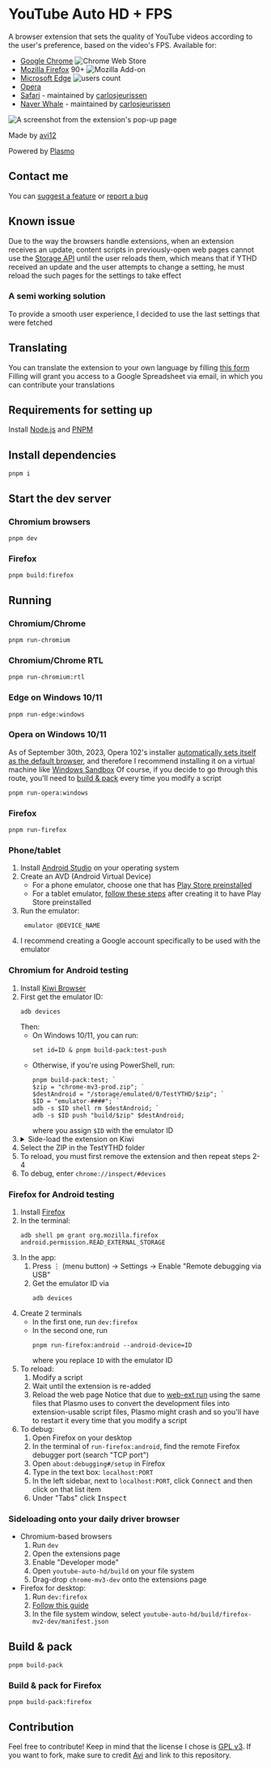 # YouTube Auto HD + FPS

A browser extension that sets the quality of YouTube videos according to the user's preference, based on the video's
FPS.
Available for:

- [Google Chrome](https://chrome.google.com/webstore/detail/fcphghnknhkimeagdglkljinmpbagone) ![Chrome Web Store](https://img.shields.io/chrome-web-store/users/fcphghnknhkimeagdglkljinmpbagone?color=white&label=users&style=flat-square)
- [Mozilla Firefox](https://addons.mozilla.org/firefox/addon/youtube-auto-hd-fps)
  90+ ![Mozilla Add-on](https://img.shields.io/amo/users/youtube-auto-hd-fps?color=white&label=users&style=flat-square)
- [Microsoft Edge](https://microsoftedge.microsoft.com/addons/detail/ggnepcoiimddpmjaoejhdfppjbcnfaom) ![users count](https://img.shields.io/badge/dynamic/json?label=users&query=activeInstallCount&style=flat-square&color=white&url=https://microsoftedge.microsoft.com/addons/getproductdetailsbycrxid/ggnepcoiimddpmjaoejhdfppjbcnfaom)
- [Opera](https://addons.opera.com/en/extensions/details/youtube-auto-hd-fps)
- [Safari](https://apps.apple.com/us/app/id1546729687) - maintained
  by [carlosjeurissen](https://github.com/carlosjeurissen)
- [Naver Whale](https://store.whale.naver.com/detail/njejcbikjebbmiggdpdggelmoifodjhh) - maintained
  by [carlosjeurissen](https://github.com/carlosjeurissen)

![A screenshot from the extension's pop-up page](https://github.com/avi12/youtube-auto-hd/assets/6422804/fc7a4581-0162-427c-a6bc-7d96e68a3961)

Made by [avi12](https://avi12.com)

Powered by [Plasmo](https://github.com/plasmohq/plasmo)

## Contact me

You can [suggest a feature](https://github.com/avi12/youtube-auto-hd/issues/new?assignees=&labels=enhancement&projects=&template=feature_request.yml&title=%5BFeature+request%5D+)
or [report a bug](https://github.com/avi12/youtube-auto-hd/issues/new?assignees=&labels=bug&projects=&template=bug_report.yml&title=%5BBug%5D+)

## Known issue

Due to the way the browsers handle extensions, when an extension receives an update, content scripts in previously-open web
pages cannot use the [Storage API](https://developer.mozilla.org/en-US/docs/Mozilla/Add-ons/WebExtensions/API/storage) until the user reloads them, which means that if YTHD received an update and the user
attempts to change a setting, he must reload the such pages for the settings to take effect

### A semi working solution

To provide a smooth user experience, I decided to use the last settings that were fetched

## Translating

You can translate the extension to your own language by filling [this form](https://apps.jeurissen.co/auto-hd-fps-for-youtube/translate)
Filling will grant you access to a Google Spreadsheet via email, in which you can contribute your translations

## Requirements for setting up

Install [Node.js](https://nodejs.org) and [PNPM](https://pnpm.io/installation)

## Install dependencies

```shell script
pnpm i
```

## Start the dev server

### Chromium browsers

```shell script
pnpm dev
```

### Firefox

```shell script
pnpm build:firefox
```

## Running

### Chromium/Chrome

```shell script
pnpm run-chromium
```

### Chromium/Chrome RTL

```shell script
pnpm run-chromium:rtl
```

### Edge on Windows 10/11

```shell
pnpm run-edge:windows
```

### Opera on Windows 10/11

As of September 30th, 2023, Opera 102's installer [automatically sets itself as the default browser](https://www.reddit.com/r/assholedesign/comments/j2j85x), and therefore I recommend installing it on a virtual machine like [Windows Sandbox](https://learn.microsoft.com/en-us/windows/security/application-security/application-isolation/windows-sandbox/windows-sandbox-overview)
Of course, if you decide to go through this route, you'll need to [build & pack](https://github.com/avi12/youtube-auto-hd#build--pack) every time you modify a script

```shell
pnpm run-opera:windows
```

### Firefox

```shell
pnpm run-firefox
```

### Phone/tablet

1. Install [Android Studio](https://developer.android.com/studio) on your operating system
2. Create an AVD (Android Virtual Device)
    - For a phone emulator, choose one that
      has [Play Store preinstalled](https://user-images.githubusercontent.com/6422804/167658974-9ec9d13f-d297-4e8b-85d6-376809f34aab.png)
    - For a tablet emulator, [follow these steps](https://aamnah.com/android/play_store_emulator_install_missing) after
      creating it to have Play Store
      preinstalled
3. Run the emulator:
   ```shell
    emulator @DEVICE_NAME
   ```
4. I recommend creating a Google account specifically to be used with the emulator
### Chromium for Android testing
  1. Install [Kiwi Browser](https://play.google.com/store/apps/details?id=com.kiwibrowser.browser)
  2. First get the emulator ID:
     ```shell
     adb devices
     ```
     Then:
       - On Windows 10/11, you can run:
          ```shell
          set id=ID & pnpm build-pack:test-push
          ```
      - Otherwise, if you're using PowerShell, run:
        ```shell
        pnpm build-pack:test; `
        $zip = "chrome-mv3-prod.zip"; `
        $destAndroid = "/storage/emulated/0/TestYTHD/$zip"; `
        $ID = "emulator-####"; `
        adb -s $ID shell rm $destAndroid; `
        adb -s $ID push "build/$zip" $destAndroid;
        ```
        where you assign `$ID` with the emulator ID
   3. <details>
      <summary>Side-load the extension on Kiwi</summary>
      <!--suppress HtmlDeprecatedAttribute -->
      <img align="top" src="https://user-images.githubusercontent.com/6422804/167670341-a0cae554-e922-40b3-b8ed-7bec1ebf17bc.png" alt="Choose zip from storage">
      </details>
   4. Select the ZIP in the TestYTHD folder
   5. To reload, you must first remove the extension and then repeat steps 2-4
   6. To debug, enter `chrome://inspect/#devices`

### Firefox for Android testing
  1. Install [Firefox](https://play.google.com/store/apps/details?id=org.mozilla.firefox)
  2. In the terminal:
     ```shell
     adb shell pm grant org.mozilla.firefox android.permission.READ_EXTERNAL_STORAGE
     ```
  3. In the app:
     1. Press ⋮ (menu button) → Settings → Enable "Remote debugging via USB"
     2. Get the emulator ID via
        ```shell
        adb devices
        ```
  4. Create 2 terminals
     - In the first one, run `dev:firefox`
     - In the second one, run
       ```shell
       pnpm run-firefox:android --android-device=ID
       ```
       where you replace `ID` with the emulator ID
  5. To reload:
      1. Modify a script
      2. Wait until the extension is re-added
      3. Reload the web page
         Notice that due to [web-ext run](https://extensionworkshop.com/documentation/develop/web-ext-command-reference/#web-ext-run)
         using the same files that Plasmo uses to convert the development files into extension-usable script files,
         Plasmo might crash and so you'll have to restart it every time that you modify a script
  6. To debug:
     1. Open Firefox on your desktop
     2. In the terminal of `run-firefox:android`, find the remote Firefox debugger port (search "TCP port")
     3. Open `about:debugging#/setup` in Firefox
     4. Type in the text box: `localhost:PORT`
     5. In the left sidebar, next to `localhost:PORT`, click <kbd>Connect</kbd> and then click on that list item
     6. Under "Tabs" click <kbd>Inspect</kbd>

### Sideloading onto your daily driver browser

- Chromium-based browsers
  1. Run `dev`
  2. Open the extensions page
  3. Enable "Developer mode"
  4. Open `youtube-auto-hd/build` on your file system
  5. Drag-drop `chrome-mv3-dev` onto the extensions page
- Firefox for desktop:
  1. Run `dev:firefox`
  2. [Follow this guide](https://extensionworkshop.com/documentation/develop/temporary-installation-in-firefox/#:~:text=To%20install%20an%20extension%20temporarily)
  3. In the file system window, select `youtube-auto-hd/build/firefox-mv2-dev/manifest.json`

## Build & pack

```shell
pnpm build-pack
```

### Build & pack for Firefox

```shell
pnpm build-pack:firefox
```

## Contribution

Feel free to contribute! Keep in mind that the license I chose
is [GPL v3](https://github.com/avi12/youtube-auto-hd/blob/main/LICENSE).
If you want to fork, make sure to credit [Avi](https://avi12.com) and link to this repository.
